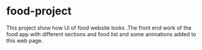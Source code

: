 # food-project

This project show how Ui of food website looks .The front end work of the food app with different sections and food list and some animations 
added to this web page.
